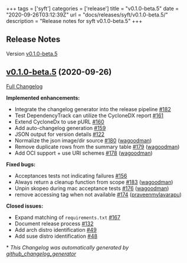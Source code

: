 +++
tags = ['syft']
categories = ['release']
title = "v0.1.0-beta.5"
date = "2020-09-26T03:12:39Z"
url = "docs/releases/syft/v0.1.0-beta.5/"
description = "Release notes for syft v0.1.0-beta.5"
+++

## Release Notes

Version [v0.1.0-beta.5](https://github.com/anchore/syft/releases/tag/v0.1.0-beta.5)

## [v0.1.0-beta.5](https://github.com/anchore/syft/tree/v0.1.0-beta.5) (2020-09-26)

[Full Changelog](https://github.com/anchore/syft/compare/v0.1.0-beta.4...v0.1.0-beta.5)

**Implemented enhancements:**

- Integrate the changelog generator into the release pipeline [\#182](https://github.com/anchore/syft/issues/182)
- Test DependencyTrack can utilize the CycloneDX report [\#161](https://github.com/anchore/syft/issues/161)
- Extend CycloneDx to use pURL [\#160](https://github.com/anchore/syft/issues/160)
- Add auto-changelog generation [\#159](https://github.com/anchore/syft/issues/159)
- JSON output for version details [\#122](https://github.com/anchore/syft/issues/122)
- Normalize the json image/dir source [\#180](https://github.com/anchore/syft/pull/180) ([wagoodman](https://github.com/wagoodman))
- Remove duplicate rows from the summary table [\#179](https://github.com/anchore/syft/pull/179) ([wagoodman](https://github.com/wagoodman))
- Add OCI support + use URI schemes [\#178](https://github.com/anchore/syft/pull/178) ([wagoodman](https://github.com/wagoodman))

**Fixed bugs:**

- Acceptances tests not indicating failures [\#156](https://github.com/anchore/syft/issues/156)
- Always return a cleanup function from scope [\#183](https://github.com/anchore/syft/pull/183) ([wagoodman](https://github.com/wagoodman))
- Unpin skopeo during mac acceptance tests [\#176](https://github.com/anchore/syft/pull/176) ([wagoodman](https://github.com/wagoodman))
- remove accessing tag when not available [\#174](https://github.com/anchore/syft/pull/174) ([praveenmylavarapu](https://github.com/praveenmylavarapu))

**Closed issues:**

- Expand matching of `requirements.txt` [\#167](https://github.com/anchore/syft/issues/167)
- Document release process [\#132](https://github.com/anchore/syft/issues/132)
- Add arch distro identification [\#49](https://github.com/anchore/syft/issues/49)
- Add suse distro identification [\#48](https://github.com/anchore/syft/issues/48)



\* *This Changelog was automatically generated by [github_changelog_generator](https://github.com/github-changelog-generator/github-changelog-generator)*
